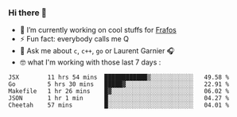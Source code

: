 ### Hi there 👋

<!--
**burgesQ/burgesQ** is a ✨ _special_ ✨ repository because its `README.md` (this file) appears on your GitHub profile.

Here are some ideas to get you started:

- 🌱 I’m currently learning ...
- 👯 I’m looking to collaborate on ...
- 🤔 I’m looking for help with ...
- 📫 How to reach me: ...
- 😄 Pronouns: ...
-->

- 🔭 I’m currently working on cool stuffs for [Frafos](https://www.frafos.com/)
- ⚡ Fun fact: everybody calls me Q 
- 💬 Ask me about `c`, `c++`, `go` or Laurent Garnier 🎧
- 🤓 what I'm working with those last 7 days :
<!--START_SECTION:waka-->
```text
JSX        11 hrs 54 mins  ████████████▒░░░░░░░░░░░░   49.58 % 
Go         5 hrs 30 mins   █████▓░░░░░░░░░░░░░░░░░░░   22.91 % 
Makefile   1 hr 26 mins    █▓░░░░░░░░░░░░░░░░░░░░░░░   06.02 % 
JSON       1 hr 1 min      █░░░░░░░░░░░░░░░░░░░░░░░░   04.27 % 
Cheetah    57 mins         █░░░░░░░░░░░░░░░░░░░░░░░░   04.01 % 
```
<!--END_SECTION:waka-->
